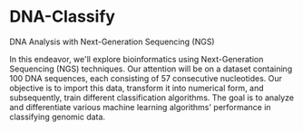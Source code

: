 # DNA-Classify
DNA Analysis with Next-Generation Sequencing (NGS)

In this endeavor, we'll explore bioinformatics using Next-Generation Sequencing (NGS) techniques. Our attention will be on a dataset containing 100 DNA sequences, each consisting of 57 consecutive nucleotides. Our objective is to import this data, transform it into numerical form, and subsequently, train different classification algorithms. The goal is to analyze and differentiate various machine learning algorithms' performance in classifying genomic data.
